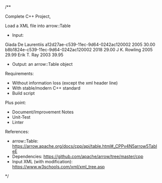 /**

Complete C++ Project,

Load a XML file into arrow::Table

* Input:
<?xml version="1.0" encoding="UTF-8"?>
<bookstore>
  <book category="cooking">
    <title lang="en">Everyday Italian</title>
    <author>Giada De Laurentiis</author>
    <editions>
      <edition>
        <isbn>a12d27ae-c539-11ec-9d64-0242ac120002</isbn>
        <year>2005</year>
        <price>30.00</price>
      </edition>
      <edition>
        <isbn>b8b1824e-c539-11ec-9d64-0242ac120002</isbn>
        <year>2018</year>
        <price>29.00</price>
      </edition>
    </editions>
  </book>
  <book category="children">
    <title lang="en">Harry Potter</title>
    <author>J K. Rowling</author>
    <editions>
      <edition>
        <year>2005</year>
        <price>29.99</price>
      </edition>
    </editions>
  </book>
  <book category="web">
    <title lang="en">Learning XML</title>
    <author>Erik T. Ray</author>
    <editions>
      <edition>
        <year>2003</year>
        <price>39.95</price>
      </edition>
    </editions>
  </book>
</bookstore>

* Output: an arrow::Table object

Requirements:
* Without information loss (except the xml header line)
* With stable/modern C++ standard
* Build script

Plus point:
* Document/Improvement Notes
* Unit-Test
* Linter

References:
* arrow::Table: https://arrow.apache.org/docs/cpp/api/table.html#_CPPv4N5arrow5TableE
* Dependencies: https://github.com/apache/arrow/tree/master/cpp
* Input XML (with modification): https://www.w3schools.com/xml/xml_tree.asp

*/